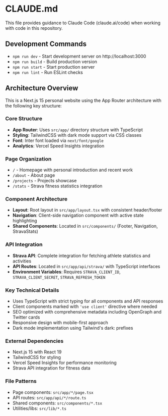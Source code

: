 # CLAUDE.md

This file provides guidance to Claude Code (claude.ai/code) when working with code in this repository.

## Development Commands

- `npm run dev` - Start development server on http://localhost:3000
- `npm run build` - Build production version
- `npm run start` - Start production server
- `npm run lint` - Run ESLint checks

## Architecture Overview

This is a Next.js 15 personal website using the App Router architecture with the following key structure:

### Core Structure
- **App Router**: Uses `src/app/` directory structure with TypeScript
- **Styling**: TailwindCSS with dark mode support via CSS classes
- **Font**: Inter font loaded via `next/font/google`
- **Analytics**: Vercel Speed Insights integration

### Page Organization
- `/` - Homepage with personal introduction and recent work
- `/about` - About page
- `/projects` - Projects showcase
- `/stats` - Strava fitness statistics integration

### Component Architecture
- **Layout**: Root layout in `src/app/layout.tsx` with consistent header/footer
- **Navigation**: Client-side navigation component with active state highlighting
- **Shared Components**: Located in `src/components/` (Footer, Navigation, StravaStats)

### API Integration
- **Strava API**: Complete integration for fetching athlete statistics and activities
- **API Routes**: Located in `src/app/api/strava/` with TypeScript interfaces
- **Environment Variables**: Requires `STRAVA_CLIENT_ID`, `STRAVA_CLIENT_SECRET`, `STRAVA_REFRESH_TOKEN`

### Key Technical Details
- Uses TypeScript with strict typing for all components and API responses
- Client components marked with `'use client'` directive where needed
- SEO optimized with comprehensive metadata including OpenGraph and Twitter cards
- Responsive design with mobile-first approach
- Dark mode implementation using Tailwind's dark: prefixes

### External Dependencies
- Next.js 15 with React 19
- TailwindCSS for styling
- Vercel Speed Insights for performance monitoring
- Strava API integration for fitness data

### File Patterns
- Page components: `src/app/*/page.tsx`
- API routes: `src/app/api/*/route.ts`
- Shared components: `src/components/*.tsx`
- Utilities/libs: `src/lib/*.ts`